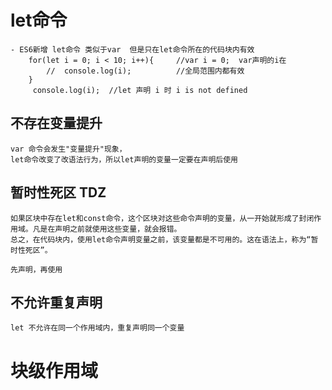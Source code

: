 # let命令
    - ES6新增 let命令 类似于var  但是只在let命令所在的代码块内有效
        for(let i = 0; i < 10; i++){     //var i = 0;  var声明的i在
            //  console.log(i);          //全局范围内都有效
        }
         console.log(i);  //let 声明 i 时 i is not defined

## 不存在变量提升
    var 命令会发生"变量提升"现象，
    let命令改变了改语法行为，所以let声明的变量一定要在声明后使用
 ## 暂时性死区 TDZ
    如果区块中存在let和const命令，这个区块对这些命令声明的变量，从一开始就形成了封闭作用域。凡是在声明之前就使用这些变量，就会报错。
    总之，在代码块内，使用let命令声明变量之前，该变量都是不可用的。这在语法上，称为“暂时性死区”。

    先声明，再使用
## 不允许重复声明
    let 不允许在同一个作用域内，重复声明同一个变量


# 块级作用域

